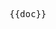 <pre class="language-markdown">{{doc}}</pre>

<script setup>
import doc from './../../docs/intro.md?raw'
</script>